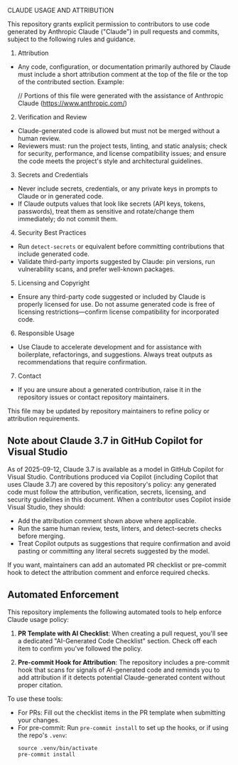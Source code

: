 CLAUDE USAGE AND ATTRIBUTION

This repository grants explicit permission to contributors to use code generated by Anthropic Claude ("Claude") in pull requests and commits, subject to the following rules and guidance.

1. Attribution
- Any code, configuration, or documentation primarily authored by Claude must include a short attribution comment at the top of the file or the top of the contributed section. Example:

  // Portions of this file were generated with the assistance of Anthropic Claude (https://www.anthropic.com/)

2. Verification and Review
- Claude-generated code is allowed but must not be merged without a human review.
- Reviewers must: run the project tests, linting, and static analysis; check for security, performance, and license compatibility issues; and ensure the code meets the project's style and architectural guidelines.

3. Secrets and Credentials
- Never include secrets, credentials, or any private keys in prompts to Claude or in generated code.
- If Claude outputs values that look like secrets (API keys, tokens, passwords), treat them as sensitive and rotate/change them immediately; do not commit them.

4. Security Best Practices
- Run `detect-secrets` or equivalent before committing contributions that include generated code.
- Validate third-party imports suggested by Claude: pin versions, run vulnerability scans, and prefer well-known packages.

5. Licensing and Copyright
- Ensure any third-party code suggested or included by Claude is properly licensed for use. Do not assume generated code is free of licensing restrictions—confirm license compatibility for incorporated code.

6. Responsible Usage
- Use Claude to accelerate development and for assistance with boilerplate, refactorings, and suggestions. Always treat outputs as recommendations that require confirmation.

7. Contact
- If you are unsure about a generated contribution, raise it in the repository issues or contact repository maintainers.

This file may be updated by repository maintainers to refine policy or attribution requirements.

Note about Claude 3.7 in GitHub Copilot for Visual Studio
-------------------------------------------------------

As of 2025-09-12, Claude 3.7 is available as a model in GitHub Copilot for Visual Studio. Contributions produced via Copilot (including Copilot that uses Claude 3.7) are covered by this repository's policy: any generated code must follow the attribution, verification, secrets, licensing, and security guidelines in this document. When a contributor uses Copilot inside Visual Studio, they should:

- Add the attribution comment shown above where applicable.
- Run the same human review, tests, linters, and detect-secrets checks before merging.
- Treat Copilot outputs as suggestions that require confirmation and avoid pasting or committing any literal secrets suggested by the model.

If you want, maintainers can add an automated PR checklist or pre-commit hook to detect the attribution comment and enforce required checks.

Automated Enforcement
--------------------

This repository implements the following automated tools to help enforce Claude usage policy:

1. **PR Template with AI Checklist**: When creating a pull request, you'll see a dedicated "AI-Generated Code Checklist" section. Check off each item to confirm you've followed the policy.

2. **Pre-commit Hook for Attribution**: The repository includes a pre-commit hook that scans for signals of AI-generated code and reminds you to add attribution if it detects potential Claude-generated content without proper citation.

To use these tools:
- For PRs: Fill out the checklist items in the PR template when submitting your changes.
- For pre-commit: Run `pre-commit install` to set up the hooks, or if using the repo's `.venv`: 
  ```
  source .venv/bin/activate
  pre-commit install
  ```